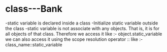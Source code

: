 # class---Bank
-static variable is declared inside a class
-Initialize static variable outside the class
-static variable is not associate with any objects. That is, it is for all objects of that class. 
Therefore we access it like :-
     object.static_variable
we can also access it using the scope resolution operator :: like :-
     class_name::static_variable

  
      
